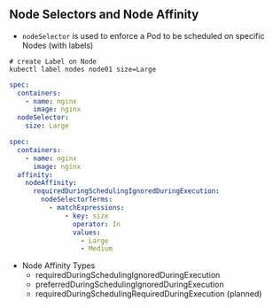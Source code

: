 ## Node Selectors and Node Affinity
* `nodeSelector` is used to enforce a Pod to be scheduled on specific Nodes (with labels)
```shell
# create Label on Node
kubectl label nodes node01 size=Large
```
```yaml
spec:
  containers:
    - name: nginx
      image: nginx
  nodeSelector:
    size: Large
```
```yaml
spec:
  containers:
    - name: nginx
      image: nginx
  affinity:
    nodeAffinity:
      requiredDuringSchedulingIgnoredDuringExecution:
        nodeSelectorTerms:
          - matchExpressions:
              - key: size
                operator: In
                values:
                  - Large
                  - Medium                 
```
* Node Affinity Types
  * requiredDuringSchedulingIgnoredDuringExecution
  * preferredDuringSchedulingIgnoredDuringExecution
  * requiredDuringSchedulingRequiredDuringExecution (planned)